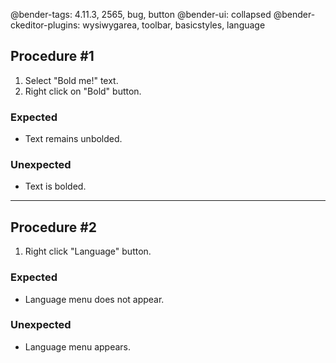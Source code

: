 @bender-tags: 4.11.3, 2565, bug, button
@bender-ui: collapsed
@bender-ckeditor-plugins: wysiwygarea, toolbar, basicstyles, language

## Procedure #1

1. Select "Bold me!" text.
2. Right click on "Bold" button.

### Expected

* Text remains unbolded.

### Unexpected

* Text is bolded.

---

## Procedure #2

1. Right click "Language" button.

### Expected

* Language menu does not appear.

### Unexpected

* Language menu appears.
